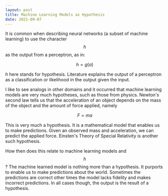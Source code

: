 ```yaml
---
layout: post
title: Machine Learning Models as Hypothesis
date: 2021-09-07
---
```


It is common when describing neural networks (a subset of machine learning) to
use the character $$h$$ as the output from a perceptron, as in:

$$
h = g(a)
$$

*h* here stands for hypothesis. Literature explains the output of a perceptron
as a classification or likelihood in the output given the input.

I like to see analogs in other domains and it occurred that machine learning
models are very much hypotheses, such as those from physics. Newton's second
law tells us that the acceleration of an object depends on the
mass of the object and the amount of force applied, namely

$$
F = ma
$$

This is very much a hypothesis. It is a mathematical model that enables us to
make predictions. Given an observed mass and acceleration, we can predict the
applied force. Einsten's Theory of Special Relativity is another such
hypothesis.

How then does this relate to machine learning models and $$h$$? The machine
learned model is nothing more than a hypothesis. It purports to enable us to
make predictions about the world. Sometimes the predictions are correct other
times the model lacks fidelity and makes incorrect predictions. In all cases
though, the output is the result of a hypothesis.

